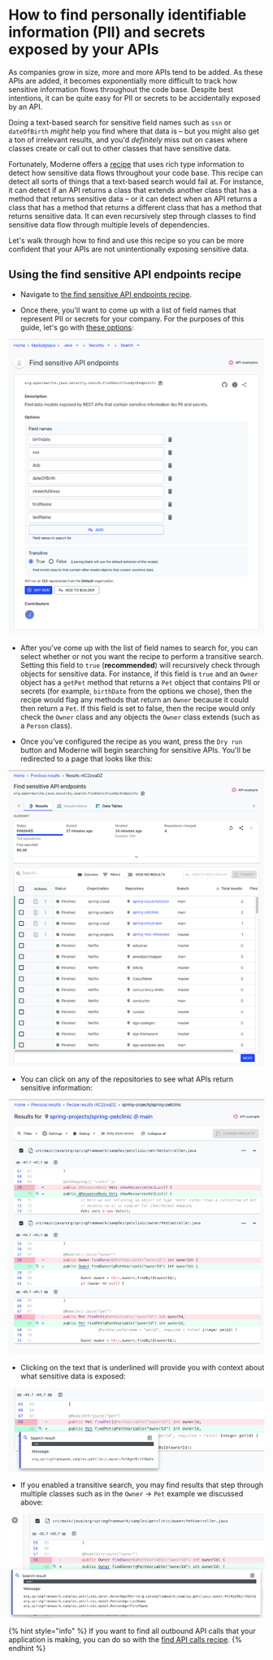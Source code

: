 # How to find personally identifiable information (PII) and secrets exposed by your APIs

As companies grow in size, more and more APIs tend to be added. As these APIs are added, it becomes exponentially more difficult to track how sensitive information flows throughout the code base. Despite best intentions, it can be quite easy for PII or secrets to be accidentally exposed by an API.

Doing a text-based search for sensitive field names such as `ssn` or `dateOfBirth` _might_ help you find where that data is – but you might also get a ton of irrelevant results, and you'd _definitely_ miss out on cases where classes create or call out to other classes that have sensitive data.

Fortunately, Moderne offers a [recipe](https://app.moderne.io/recipes/org.openrewrite.java.security.search.FindSensitiveApiEndpoints) that uses rich type information to detect how sensitive data flows throughout your code base. This recipe can detect all sorts of things that a text-based search would fail at. For instance, it can detect if an API returns a class that extends another class that has a method that returns sensitive data – or it can detect when an API returns a class that has a method that returns a different class that has a method that returns sensitive data. It can even recursively step through classes to find sensitive data flow through multiple levels of dependencies.

Let's walk through how to find and use this recipe so you can be more confident that your APIs are not unintentionally exposing sensitive data.

## Using the find sensitive API endpoints recipe

* Navigate to [the find sensitive API endpoints recipe](https://app.moderne.io/recipes/org.openrewrite.java.security.search.FindSensitiveApiEndpoints).

* Once there, you'll want to come up with a list of field names that represent PII or secrets for your company. For the purposes of this guide, let's go with [these options](https://app.moderne.io/recipes/org.openrewrite.java.security.search.FindSensitiveApiEndpoints?defaults=W3sibmFtZSI6ImZpZWxkTmFtZXMiLCJ2YWx1ZSI6WyJiaXJ0aGRhdGUiLCJzc24iLCJkb2IiLCJkYXRlT2ZCaXJ0aCIsInN0cmVldEFkZHJlc3MiLCJmaXJzdE5hbWUiLCJsYXN0TmFtZSJdfSx7Im5hbWUiOiJ0cmFuc2l0aXZlIiwidmFsdWUiOiJUcnVlIn1d):

![Sensitive recipe options](/.gitbook/assets/find-sensitive-recipe.png)

* After you've come up with the list of field names to search for, you can select whether or not you want the recipe to perform a transitive search. Setting this field to `true` (**recommended**) will recursively check through objects for sensitive data. For instance, if this field is `true` and an `Owner` object has a `getPet` method that returns a `Pet` object that contains PII or secrets (for example, `birthDate` from the options we chose), then the recipe would flag any methods that return an `Owner` because it could then return a `Pet`. If this field is set to false, then the recipe would only check the `Owner` class and any objects the `Owner` class extends (such as a `Person` class).

* Once you've configured the recipe as you want, press the `Dry run` button and Moderne will begin searching for sensitive APIs. You'll be redirected to a page that looks like this:

![Recipe results](/.gitbook/assets/find-sensitive-results.png)

* You can click on any of the repositories to see what APIs return sensitive information:

![Example sensitive data](/.gitbook/assets/sensitive-pet-results.png)

* Clicking on the text that is underlined will provide you with context about what sensitive data is exposed:

![Example context](/.gitbook/assets/sensitive-pet-example.png)

* If you enabled a transitive search, you may find results that step through multiple classes such as in the `Owner` -> `Pet` example we discussed above:

![Transitive example](/.gitbook/assets/owner-transitive-example.png)

{% hint style="info" %}
If you want to find all outbound API calls that your application is making, you can do so with the [find API calls recipe](https://app.moderne.io/recipes/org.openrewrite.java.spring.search.FindApiCalls).
{% endhint %}
